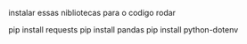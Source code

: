 instalar essas nibliotecas para o codigo rodar

pip install requests
pip install pandas
pip install python-dotenv

